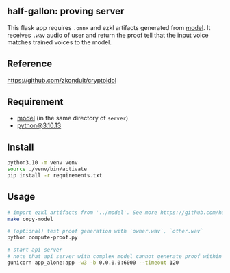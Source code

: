 ## half-gallon: proving server

This flask app requires `.onnx` and ezkl artifacts generated from [model](https://github.com/half-gallon/model). It receives `.wav` audio of user and return the proof tell that the input voice matches trained voices to the model.

## Reference

https://github.com/zkonduit/cryptoidol

## Requirement

- [model](https://github.com/half-gallon/model) (in the same directory of `server`)
- python@3.10.13

## Install

```bash
python3.10 -m venv venv
source ./venv/bin/activate
pip install -r requirements.txt
```

## Usage

```bash
# import ezkl artifacts from '../model'. See more https://github.com/half-gallon/model
make copy-model

# (optional) test proof generation with `owner.wav`, `other.wav`
python compute-proof.py

# start api server
# note that api server with complex model cannot generate proof within timeout
gunicorn app_alone:app -w3 -b 0.0.0.0:6000 --timeout 120
```
